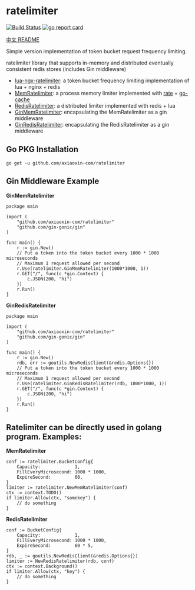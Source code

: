 # ratelimiter

[![Build Status](https://travis-ci.org/axiaoxin-com/ratelimiter.svg?branch=master)](https://travis-ci.org/axiaoxin-com/ratelimiter)
[![go report card](https://goreportcard.com/badge/github.com/axiaoxin-com/ratelimiter)](https://goreportcard.com/report/github.com/axiaoxin-com/ratelimiter)

[中文 README](./README_CN.md)

Simple version implementation of token bucket request frequency limiting.

ratelimiter library that supports in-memory and distributed eventually consistent redis stores (includes Gin middleware)

- [lua-ngx-ratelimiter](./lua-ngx-ratelimiter): a token bucket frequency limiting implementation of lua + nginx + redis
- [MemRatelimiter](./mem_ratelimiter.go): a process memory limiter implemented with [rate](https://github.com/golang/time/tree/master/rate) + [go-cache](https://github.com/patrickmn/go-cache)
- [RedisRatelimiter](./redis_ratelimiter.go): a distributed limiter implemented with redis + lua
- [GinMemRatelimiter](./gin_mem_ratelimiter.go): encapsulating the MemRatelimiter as a gin middleware
- [GinRedisRatelimiter](./gin_redis_ratelimiter.go): encapsulating the RedisRatelimiter as a gin middleware

## Go PKG Installation

```
go get -u github.com/axiaoxin-com/ratelimiter
```

## Gin Middleware Example

**GinMemRatelimiter**

```
package main

import (
	"github.com/axiaoxin-com/ratelimiter"
	"github.com/gin-gonic/gin"
)

func main() {
	r := gin.New()
	// Put a token into the token bucket every 1000 * 1000 microseconds
	// Maximum 1 request allowed per second
	r.Use(ratelimiter.GinMemRatelimiter(1000*1000, 1))
	r.GET("/", func(c *gin.Context) {
		c.JSON(200, "hi")
	})
	r.Run()
}
```

**GinRedisRatelimiter**

```
package main

import (
	"github.com/axiaoxin-com/ratelimiter"
	"github.com/gin-gonic/gin"
)

func main() {
	r := gin.New()
	rdb, err := goutils.NewRedisClient(&redis.Options{})
	// Put a token into the token bucket every 1000 * 1000 microseconds
	// Maximum 1 request allowed per second
	r.Use(ratelimiter.GinRedisRatelimiter(rdb, 1000*1000, 1))
	r.GET("/", func(c *gin.Context) {
		c.JSON(200, "hi")
	})
	r.Run()
}
```

## Ratelimiter can be directly used in golang program. Examples:

**MemRatelimiter**

```
conf := ratelimiter.BucketConfig{
    Capacity:             1,
    FillEveryMicrosecond: 1000 * 1000,
    ExpireSecond:         60,
}
limiter := ratelimiter.NewMemRatelimiter(conf)
ctx := context.TODO()
if limiter.Allow(ctx, "somekey") {
    // do something
}
```

**RedisRatelimiter**

```
conf := BucketConfig{
    Capacity:             1,
    FillEveryMicrosecond: 1000 * 1000,
    ExpireSecond:         60 * 5,
}
rdb, _ := goutils.NewRedisClient(&redis.Options{})
limiter := NewRedisRatelimiter(rdb, conf)
ctx := context.Background()
if limiter.Allow(ctx, "key") {
    // do something
}
```
